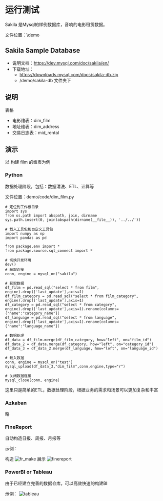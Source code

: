 # 运行测试

Sakila 是Mysql的样例数据库，音响的电影租赁数据。

文件位置：\demo

## Sakila Sample Database

- 说明文档：https://dev.mysql.com/doc/sakila/en/
- 下载地址：
    - https://downloads.mysql.com/docs/sakila-db.zip
    - /demo/sakila-db 文件夹下

## 说明

表格

- 电影维表：dim_film
- 地址维表：dim_address
- 交易日志表：mid_rental

## 演示

以 构建 film 的维表为例

### Python

数据处理阶段，包括：数据清洗、ETL、计算等

文件位置：demo/code/dim_film.py

```
# 定位到工作根目录
import sys
from os.path import abspath, join, dirname
sys.path.insert(0, join(abspath(dirname(__file__)), '../../'))

# 载入工具包和自定义工具包
import numpy as np
import pandas as pd

from package.env import *
from package.source.sql_connect import *

# 切换开发环境
dev()
# 获取连接
conn, engine = mysql_on("sakila")

# 获取数据
df_film = pd.read_sql("select * from film", engine).drop(['last_update'],axis=1)
df_film_category = pd.read_sql("select * from film_category", engine).drop(['last_update'],axis=1)
df_category = pd.read_sql("select * from category", engine).drop(['last_update'],axis=1).rename(columns={"name":"category_name"})
df_language = pd.read_sql("select * from language", engine).drop(['last_update'],axis=1).rename(columns={"name":"language_name"})

# 数据处理
df_data = df_film.merge(df_film_category, how="left", on="film_id")
df_data_2 = df_data.merge(df_category, how="left", on="category_id")
df_data_3 = df_data_2.merge(df_language, how="left", on="language_id")

# 载入数据
conn, engine = mysql_on("test")
mysql_upload(df_data_3,"dim_film",conn,engine,type="r")

# 关闭数据连接
mysql_close(conn, engine)

```

这里只是简单的ETL，数据处理阶段，根据业务的需求和场景可以更加复杂和丰富
### Azkaban

略


### FineReport

自动构造日报、周报、月报等

示例：

构造
![fr_make](https://help.finereport.com/uploads/20190828/1566975211602071.png)
展示
![finereport](https://help.finereport.com/uploads/20190827/1566874162942250.png)

### PowerBI or Tableau

由于已经建立完善的数据仓库，可以高效快速的构建BI

示例：
![tableau](https://cdns.tblsft.com/sites/default/files/branded-header/getting_started_with_tableau_server_and_tableau_online_0.png)
